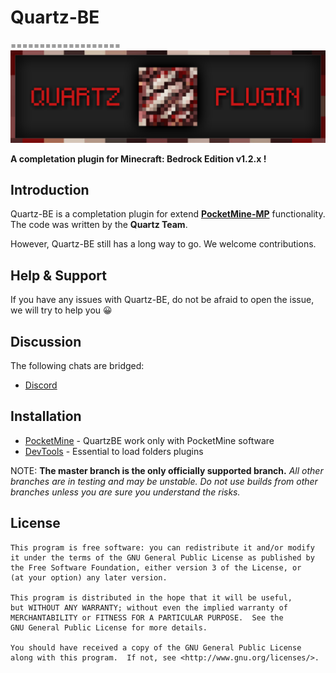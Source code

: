 # Quartz-BE
===================
![QuartzBE](https://github.com/QuartzMC/Quartz-BE/blob/master/images/banner.png)


__A completation plugin for Minecraft: Bedrock Edition v1.2.x !__

Introduction
-------------
Quartz-BE is a completation plugin for extend **[PocketMine-MP](https://github.com/pmmp/PocketMine-MP)** functionality. The code was written by the **Quartz Team**.<br>



However, Quartz-BE still has a long way to go. We welcome contributions.

Help & Support
-------------


If you have any issues with Quartz-BE, do not be afraid to open the issue, we will try to help you 😀


Discussion
-------------
The following chats are bridged:

* [Discord](https://discord.gg/)


Installation
-------------
* [PocketMine](https://jenkins.pmmp.io/job/PHP-7.2-Aggregate/) - QuartzBE work only with PocketMine software
* [DevTools](https://github.com/pmmp/PocketMine-DevTools) - Essential to load folders plugins


NOTE: **The master branch is the only officially supported branch.**
_All other branches are in testing and may be unstable. Do not use builds from other branches unless you are sure you understand the risks._

License
-------------
	This program is free software: you can redistribute it and/or modify
	it under the terms of the GNU General Public License as published by
	the Free Software Foundation, either version 3 of the License, or
	(at your option) any later version.

	This program is distributed in the hope that it will be useful,
	but WITHOUT ANY WARRANTY; without even the implied warranty of
	MERCHANTABILITY or FITNESS FOR A PARTICULAR PURPOSE.  See the
	GNU General Public License for more details.

	You should have received a copy of the GNU General Public License
	along with this program.  If not, see <http://www.gnu.org/licenses/>.
